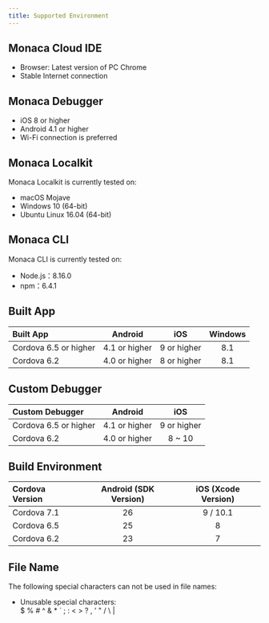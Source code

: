 ```yaml
---
title: Supported Environment
---
```


## Monaca Cloud IDE

- Browser: Latest version of PC Chrome
- Stable Internet connection

## Monaca Debugger

- iOS 8 or higher
- Android 4.1 or higher
- Wi-Fi connection is preferred

## Monaca Localkit

Monaca Localkit is currently tested on:

- macOS Mojave
- Windows 10 (64-bit)
- Ubuntu Linux 16.04 (64-bit)

## Monaca CLI

Monaca CLI is currently tested on:

- Node.js：8.16.0
- npm：6.4.1

## Built App 

| Built App | Android | iOS | Windows|
|:------------|:-------:|:--:|:------:|
| Cordova 6.5 or higher | 4.1 or higher | 9 or higher | 8.1 |
| Cordova 6.2 | 4.0 or higher | 8 or higher | 8.1 |

## Custom Debugger

| Custom Debugger | Android | iOS     |
|:-----------|:------------:|:------------:|
| Cordova 6.5 or higher | 4.1 or higher| 9 or higher  |
| Cordova 6.2 | 4.0 or higher | 8 ~ 10       |

## Build Environment

| Cordova Version | Android  (SDK Version)| iOS (Xcode Version)|
|:------------|:-------------------:|:--------------------:|
| Cordova 7.1 | 26 | 9 / 10.1 |
| Cordova 6.5 | 25 | 8 |
| Cordova 6.2 | 23 | 7 |

## File Name

The following special characters can not be used in file names:

- Unusable special characters:<br />
  $ % # ^ & * ` ; : < > ? , ' "  / \ |
